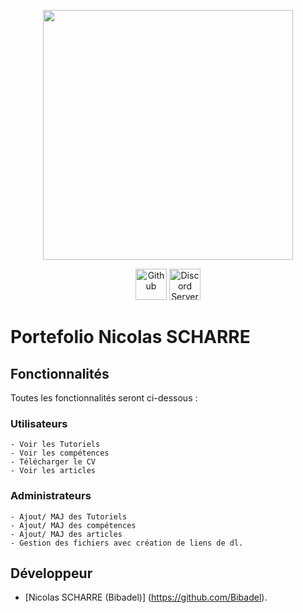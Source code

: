<p align="center"><a href="nicolas.nsi-tech.fr" target="_blank"><img src="https://cdn.discordapp.com/attachments/864926984659140659/958099405330845736/logo.png" width="400"></a></p>

<p align="center">
<a href="https://github.com/Bibadel"><img src="https://logo-marque.com/wp-content/uploads/2020/12/GitHub-Embleme.png" alt="Github" width="50" ></a>
<a href="https://discord.gg/nsi-tech"><img src="https://www.pngkit.com/png/full/32-323627_icne-logo-discord-tlchargement-gratuit-en-png-et.png" alt="Discord Server"  width="50"></a>
<!-- <a href="https://packagist.org/packages/laravel/framework"><img src="https://img.shields.io/packagist/v/laravel/framework" alt="Latest Stable Version"></a>
<a href="https://packagist.org/packages/laravel/framework"><img src="https://img.shields.io/packagist/l/laravel/framework" alt="License"></a> -->
</p>

# Portefolio Nicolas SCHARRE

## Fonctionnalités 

Toutes les fonctionnalités seront ci-dessous :
### Utilisateurs 
    - Voir les Tutoriels
    - Voir les compétences
    - Télécharger le CV
    - Voir les articles 
### Administrateurs
    - Ajout/ MAJ des Tutoriels
    - Ajout/ MAJ des compétences
    - Ajout/ MAJ des articles
    - Gestion des fichiers avec création de liens de dl.


## Développeur 
- [Nicolas SCHARRE (Bibadel)] (https://github.com/Bibadel).